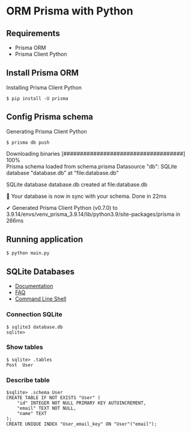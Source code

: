 # ORM Prisma with Python


## Requirements

* Prisma ORM
* Prisma Client Python

## Install Prisma ORM
Installing Prisma Client Python

```
$ pip install -U prisma
```

## Config Prisma schema
Generating Prisma Client Python

```
$ prisma db push
```

Downloading binaries  [####################################]  100%                                
Prisma schema loaded from schema.prisma
Datasource "db": SQLite database "database.db" at "file:database.db"

SQLite database database.db created at file:database.db

🚀  Your database is now in sync with your schema. Done in 22ms

✔ Generated Prisma Client Python (v0.7.0) to 
3.9.14/envs/venv_prisma_3.9.14/lib/python3.9/site-packages/prisma in 266ms

## Running application

```
$ python main.py
```

## SQLite Databases

* [Documentation](https://www.sqlite.org/index.html)
* [FAQ](https://www.sqlite.org/faq.html)
* [Command Line Shell](https://sqlite.org/cli.html)

### Connection SQLite

```
$ sqlite3 database.db
sqlite>
```

### Show tables

```
$ sqlite> .tables
Post  User
```

### Describe table

```
$sqlite> .schema User
CREATE TABLE IF NOT EXISTS "User" (
    "id" INTEGER NOT NULL PRIMARY KEY AUTOINCREMENT,
    "email" TEXT NOT NULL,
    "name" TEXT
);
CREATE UNIQUE INDEX "User_email_key" ON "User"("email");
```
